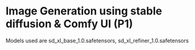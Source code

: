 # Image Generation using stable diffusion & Comfy UI (P1)
 Models used are sd_xl_base_1.0.safetensors, sd_xl_refiner_1.0.safetensors
